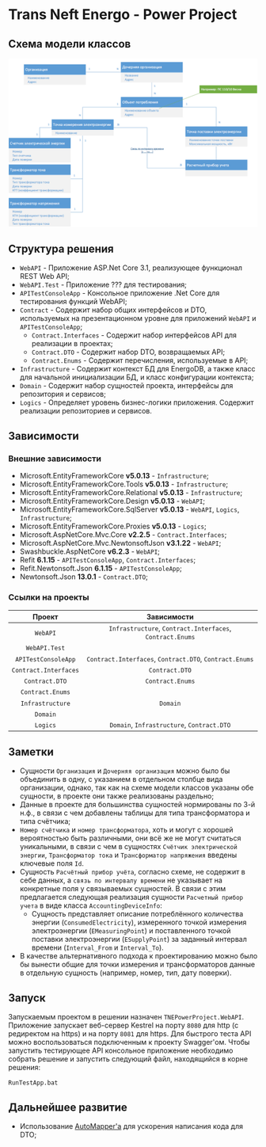 Trans Neft Energo - Power Project
==============================

## Схема модели классов
![Схема модели](./assets/images/datascheme.png)

## Структура решения
+ `WebAPI` - Приложение ASP.Net Core 3.1, реализующее функционал REST Web API;
+ `WebAPI.Test` - Приложение ??? для тестирования;
+ `APITestConsoleApp` - Консольное приложение .Net Core для тестирования функций WebAPI;
+ `Contract` - Содержит набор общих интерфейсов и DTO, используемых на презентационном уровне для приложений `WebAPI` и `APITestConsoleApp`;
    + `Contract.Interfaces` - Содержит набор интерфейсов API для реализации в проектах;
    + `Contract.DTO` - Содержит набор DTO, возвращаемых API;
    + `Contract.Enums` - Содержит перечисления, используемые в API;
+ `Infrastructure` - Содержит контекст БД для EnergoDB, а также класс для начальной инициализации БД, и класс конфигурации контекста;
+ `Domain` - Содержит набор сущностей проекта, интерфейсы для репозитория и сервисов;
+ `Logics` - Определяет уровень бизнес-логики приложения. Содержит реализации репозиториев и сервисов.

## Зависимости

### Внешние зависимости

+ Microsoft.EntityFrameworkCore **v5.0.13** - `Infrastructure`;
+ Microsoft.EntityFrameworkCore.Tools **v5.0.13** - `Infrastructure`;
+ Microsoft.EntityFrameworkCore.Relational **v5.0.13** - `Infrastructure`;
+ Microsoft.EntityFrameworkCore.Design **v5.0.13** - `WebAPI`;
+ Microsoft.EntityFrameworkCore.SqlServer **v5.0.13** - `WebAPI`, `Logics`, `Infrastructure`;
+ Microsoft.EntityFrameworkCore.Proxies **v5.0.13** - `Logics`;
+ Microsoft.AspNetCore.Mvc.Core **v2.2.5** - `Contract.Interfaces`;
+ Microsoft.AspNetCore.Mvc.NewtonsoftJson **v3.1.22** - `WebAPI`;
+ Swashbuckle.AspNetCore **v6.2.3** - `WebAPI`;
+ Refit **6.1.15** - `APITestConsoleApp`, `Contract.Interfaces`;
+ Refit.Newtonsoft.Json **6.1.15** - `APITestConsoleApp`;
+ Newtonsoft.Json **13.0.1** - `Contract.DTO`;


### Ссылки на проекты

| Проект | Зависимости |
| :---: | :---: |
| `WebAPI`             | `Infrastructure`, `Contract.Interfaces`, `Contract.Enums` |
| `WebAPI.Test`        | |
| `APITestConsoleApp` | `Contract.Interfaces`, `Contract.DTO`, `Contract.Enums` |
| `Contract.Interfaces` | `Contract.DTO` |
| `Contract.DTO`       | `Contract.Enums` |
| `Contract.Enums`     | |
| `Infrastructure`      | `Domain` |
| `Domain`              | |
| `Logics`              | `Domain`, `Infrastructure`, `Contract.DTO` |

## Заметки
+ Сущности `Организация` и `Дочерняя организация` можно было бы объединить в одну, с указанием в отдельном столбце вида организации, однако, так как на схеме модели классов указаны обе сущности, в проекте они также реализованы раздельно;
+ Данные в проекте для большинства сущностей нормированы по 3-й н.ф., в связи с чем добавлены таблицы для типа трансформатора и типа счётчика;
+ `Номер счётчика` и `номер трансформатора`, хоть и могут с хорошей вероятностью быть различными, они всё же не могут считаться уникальными, в связи с чем в сущностях `Счётчик электрической энергии`, `Трансформатор тока` и `Трансформатор напряжения` введены ключевые поля `Id`.
+ Сущность `Расчётный прибор учёта`, согласно схеме, не содержит в себе данных, а `связь по интервалу времени` не указывает на конкретные поля у связываемых сущностей. В связи с этим предлагается следующая реализация сущности `Расчетный прибор учета` в виде класса `AccountingDeviceInfo`:
    + Сущность представляет описание потреблённого количества энергии (`ConsumedElectricity`), измеренного точкой измерения электроэнергии (`EMeasuringPoint`) и поставленного точкой поставки электроэнергии (`ESupplyPoint`) за заданный интервал времени (`Interval_From` и `Interval_To`).
+ В качестве альтернативного подхода к проектированию можно было бы вынести общие для точки измерения и трансформаторов данные в отдельную сущность (например, номер, тип, дату поверки).

## Запуск
Запускаемым проектом в решении назначен `TNEPowerProject.WebAPI`. Приложение запускает веб-сервер Kestrel на порту `8080` для http (с редиректом на https) и на порту `8081` для https. Для быстрого теста API можно воспользоваться подключенным к проекту Swagger'ом. Чтобы запустить тестирующее API консольное приложение необходимо собрать решение и запустить следующий файл, находящийся в корне решения:

```(txt)
RunTestApp.bat
```

## Дальнейшее развитие
+ Использование [AutoMapper'a](https://automapper.org/) для ускорения написания кода для DTO;